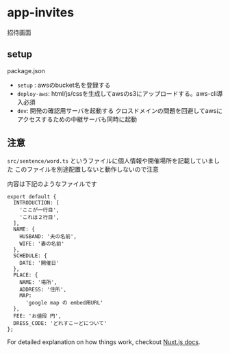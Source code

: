 # app-invites
招待画面

## setup

package.json
- `setup` : awsのbucket名を登録する
- `deploy-aws`: html/js/cssを生成してawsのs3にアップロードする。aws-cli導入必須
- `dev`: 開発の確認用サーバを起動する クロスドメインの問題を回避してawsにアクセスするための中継サーバも同時に起動

## 注意
`src/sentence/word.ts` というファイルに個人情報や開催場所を記載していました
このファイルを別途配置しないと動作しないので注意

内容は下記のようなファイルです
```
export default {
  INTRODUCTION: [
    'ここが一行目',
    'これは２行目',
  ],
  NAME: {
    HUSBAND: '夫の名前',
    WIFE: '妻の名前'
  },
  SCHEDULE: {
    DATE: '開催日'
  },
  PLACE: {
    NAME: '場所',
    ADDRESS: '住所',
    MAP:
      'google map の embed用URL'
  },
  FEE: 'お値段 円',
  DRESS_CODE: 'どれすこーどについて'
};
```

For detailed explanation on how things work, checkout [Nuxt.js docs](https://nuxtjs.org).
